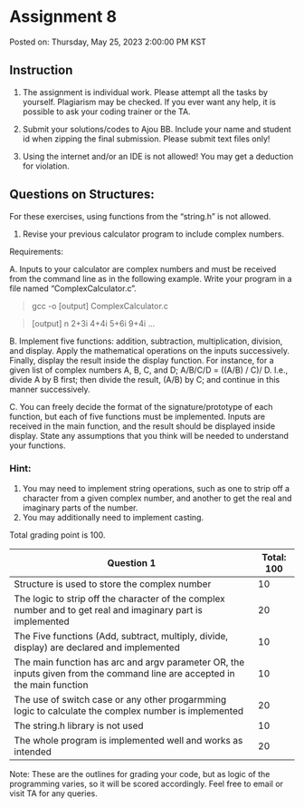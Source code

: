 # Assignment 8

Posted on: Thursday, May 25, 2023 2:00:00 PM KST

## Instruction

1. The assignment is individual work. Please attempt all the tasks by yourself. Plagiarism may be checked. If you ever want any help, it is possible to ask your coding trainer or the TA.

2. Submit your solutions/codes to Ajou BB. Include your name and student id when zipping the final submission. Please submit text files only!

3. Using the internet and/or an IDE is not allowed! You may get a deduction for violation.

## Questions on Structures:

For these exercises, using functions from the “string.h” is not allowed.

1. Revise your previous calculator program to include complex numbers.

Requirements:

A. Inputs to your calculator are complex numbers and must be received from the command line as in the following example. Write your program in a file named “ComplexCalculator.c”.

> gcc -o [output] ComplexCalculator.c

> [output] n 2+3i 4+4i 5+6i 9+4i ...

B. Implement five functions: addition, subtraction, multiplication, division, and display. Apply the mathematical operations on the inputs successively. Finally, display the result inside the display function. For instance, for a given list of complex numbers A, B, C, and D; A/B/C/D = ((A/B) / C)/ D. I.e., divide A by B first; then divide the result, (A/B) by C; and continue in this manner successively.

C. You can freely decide the format of the signature/prototype of each function, but each of five functions must be implemented. Inputs are received in the main function, and the result should be displayed inside display. State any assumptions that you think will be needed to understand your functions.

### Hint:

1. You may need to implement string operations, such as one to strip off a character from a given complex number, and another to get the real and imaginary parts of the number.
2. You may additionally need to implement casting.

Total grading point is 100.

| Question 1                                                                                                                | Total: 100 |
| ------------------------------------------------------------------------------------------------------------------------- | ---------- |
| Structure is used to store the complex number                                                                             | 10         |
| The logic to strip off the character of the complex number and to get real and imaginary part is implemented              | 20         |
| The Five functions (Add, subtract, multiply, divide, display) are declared and implemented                                | 10         |
| The main function has arc and argv parameter OR, the inputs given from the command line are accepted in the main function | 10         |
| The use of switch case or any other progarmming logic to calculate the complex number is implemented                      | 20         |
| The string.h library is not used                                                                                          | 10         |
| The whole program is implemented well and works as intended                                                               | 20         |

Note: These are the outlines for grading your code, but as logic of the programming varies, so it will be scored accordingly. Feel free to email or visit TA for any queries.
